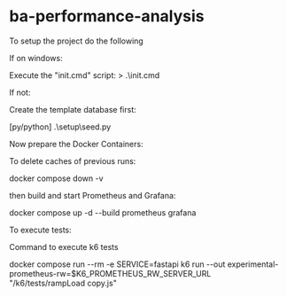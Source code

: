 # ba-performance-analysis


To setup the project do the following

If on windows: 

Execute the "init.cmd" script: > .\init.cmd

If not:

Create the template database first:

[py/python] .\setup\seed.py

Now prepare the Docker Containers:

To delete caches of previous runs:

docker compose down -v

then build and start Prometheus and Grafana:

docker compose up -d --build prometheus grafana


To execute tests:



<!-- docker compose --profile tests run --rm -e SERVICE=python k6 run --out experimental-prometheus-rw=$K6_PROMETHEUS_RW_SERVER_URL /k6/tests/readTest.js -->

Command to execute k6 tests

docker compose run --rm -e SERVICE=fastapi k6 run --out experimental-prometheus-rw=$K6_PROMETHEUS_RW_SERVER_URL "/k6/tests/rampLoad copy.js"

